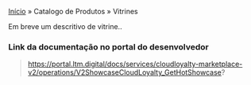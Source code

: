 [Início](/readme.md) &raquo; Catalogo de Produtos &raquo; Vitrines

Em breve um descritivo de vitrine..

### Link da documentação no portal do desenvolvedor

> https://portal.ltm.digital/docs/services/cloudloyalty-marketplace-v2/operations/V2ShowcaseCloudLoyalty_GetHotShowcase?